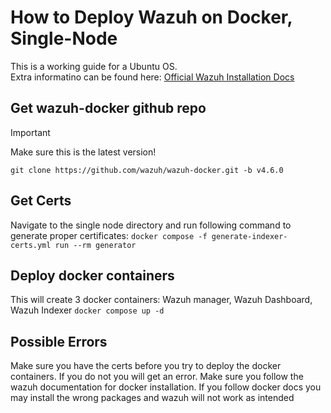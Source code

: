 # How to Deploy Wazuh on Docker, Single-Node

This is a working guide for a Ubuntu OS.  
Extra informatino can be found here: [Official Wazuh Installation Docs](https://documentation.wazuh.com/current/deployment-options/docker/wazuh-container.html)

## Get wazuh-docker github repo
> [!IMPORTANT]
> Make sure this is the latest version!

`git clone https://github.com/wazuh/wazuh-docker.git -b v4.6.0`

## Get Certs
Navigate to the single node directory and run following command to generate proper certificates: 
`docker compose -f generate-indexer-certs.yml run --rm generator`

## Deploy docker containers
This will create 3 docker containers: Wazuh manager, Wazuh Dashboard, Wazuh Indexer
`docker compose up -d`

## Possible Errors

Make sure you have the certs before you try to deploy the docker containers. If you do not you will get an error. Make sure you follow the wazuh documentation for docker installation. If you follow docker docs you may install the wrong packages and wazuh will not work as intended
